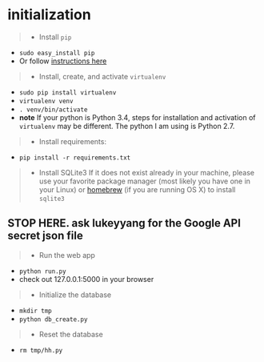 # 

# initialization



>- Install `pip`
  + `sudo easy_install pip`
  + Or follow [instructions here](https://pip.pypa.io/en/latest/installing.html)
>- Install, create, and activate `virtualenv`
  + `sudo pip install virtualenv`
  + `virtualenv venv`
  + `. venv/bin/activate`
  + **note** If your python is Python 3.4, steps for installation and activation
of `virtualenv` may be different. The python I am using is Python 2.7.
>- Install requirements:
  + `pip install -r requirements.txt`
>- Install SQLite3
  If it does not exist already in your machine, please use your favorite package
manager (most likely you have one in your Linux) or [homebrew](brew.sh) (if you
are running OS X) to install `sqlite3`


## STOP HERE. ask lukeyyang for the Google API secret json file

>- Run the web app
 + `python run.py`
 + check out 127.0.0.1:5000 in your browser


>- Initialize the database 

 + `mkdir tmp`
 + `python db_create.py` 


>- Reset the database
 + `rm tmp/hh.py`


